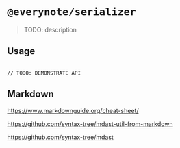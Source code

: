 # `@everynote/serializer`

> TODO: description

## Usage

```

// TODO: DEMONSTRATE API
```

## Markdown

<https://www.markdownguide.org/cheat-sheet/>

<https://github.com/syntax-tree/mdast-util-from-markdown>

<https://github.com/syntax-tree/mdast>
